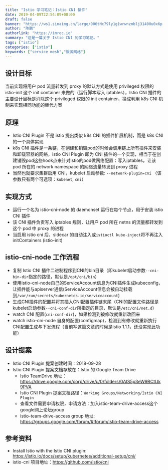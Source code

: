```yaml
---
title: "Istio 学习笔记：Istio CNI 插件"
date: 2019-04-09T22:54:09+08:00
draft: false
banner: "https://ws1.sinaimg.cn/large/006tNc79ly1g1wrwnznblj31400u0x6p.jpg"
author: "陈鹏"
authorlink: "https://imroc.io"
summary: "这是一篇关于 Istio CNI 的学习笔记。"
tags: ["istio"]
categories: ["istio"]
keywords: ["service mesh","服务网格"]
---
```


## 设计目标

当前实现将用户 pod 流量转发到 proxy 的默认方式是使用 privileged 权限的 istio-init 这个 init container 来做的（运行脚本写入 iptables），Istio CNI 插件的主要设计目标是消除这个 privileged 权限的 init container，换成利用 k8s CNI 机制来实现相同功能的替代方案

## 原理

- Istio CNI Plugin 不是 istio 提出类似 k8s CNI 的插件扩展机制，而是 k8s CNI 的一个具体实现
- k8s CNI 插件是一条链，在创建和销毁pod的时候会调用链上所有插件来安装和卸载容器的网络，istio CNI Plugin 即为 CNI 插件的一个实现，相当于在创建销毁pod这些hook点来针对istio的pod做网络配置：写入iptables，让该 pod 所在的 network namespace 的网络流量转发到 proxy 进程
- 当然也就要求集群启用 CNI，kubelet 启动参数: `--network-plugin=cni` （该参数只有两个可选项：`kubenet`, `cni`）

## 实现方式

- 运行一个名为 istio-cni-node 的 daemonset 运行在每个节点，用于安装 istio CNI 插件
- 该 CNI 插件负责写入 iptables 规则，让用户 pod 所在 netns 的流量都转发到这个 pod 中 proxy 的进程
- 当启用 istio cni 后，sidecar 的自动注入或`istioctl kube-inject`将不再注入 initContainers (istio-init)

## istio-cni-node 工作流程

- 复制 Istio CNI 插件二进制程序到CNI的bin目录（即kubelet启动参数`--cni-bin-dir`指定的路径，默认是`/opt/cni/bin`）
- 使用istio-cni-node自己的ServiceAccount信息为CNI插件生成kubeconfig，让插件能与apiserver通信(ServiceAccount信息会被自动挂载到`/var/run/secrets/kubernetes.io/serviceaccount`)
- 生成CNI插件的配置并将其插入CNI配置插件链末尾（CNI的配置文件路径是kubelet启动参数`--cni-conf-dir`所指定的目录，默认是`/etc/cni/net.d`）
- watch CNI 配置(`cni-conf-dir`)，如果检测到被修改就重新改回来
- watch istio-cni-node 自身的配置(configmap)，检测到有修改就重新执行CNI配置生成与下发流程（当前写这篇文章的时候是istio 1.1.1，还没实现此功能）

## 设计提案

- Istio CNI Plugin 提案创建时间：2018-09-28
- Istio CNI Plugin 提案文档存放在：Istio 的 Google Team Drive
  - Istio TeamDrive 地址：https://drive.google.com/corp/drive/u/0/folders/0AIS5p3eW9BCtUk9PVA
  - Istio CNI Plugin 提案文档路径：`Working Groups/Networking/Istio CNI Plugin`
  - 查看文件需要申请权限，申请方法：加入istio-team-drive-access这个google网上论坛group
  - istio-team-drive-access group 地址: https://groups.google.com/forum/#!forum/istio-team-drive-access

## 参考资料

- Install Istio with the Istio CNI plugin: https://istio.io/docs/setup/kubernetes/additional-setup/cni/
- istio-cni 项目地址：https://github.com/istio/cni